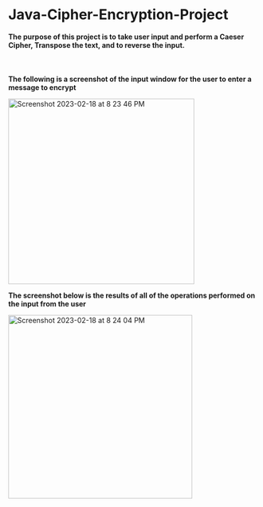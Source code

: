 # Java-Cipher-Encryption-Project
<b>The purpose of this project is to take user input and perform a Caeser Cipher, Transpose the text, and to reverse the input.</b>
<br></br>
<br></br>
<b>The following is a screenshot of the input window for the user to enter a message to encrypt</b>

<img width="373" alt="Screenshot 2023-02-18 at 8 23 46 PM" src="https://user-images.githubusercontent.com/105520585/219907201-708e1a6a-46ee-402e-a529-2d3087706595.png">

<b>The screenshot below is the results of all of the operations performed on the input from the user</b>

<img width="369" alt="Screenshot 2023-02-18 at 8 24 04 PM" src="https://user-images.githubusercontent.com/105520585/219907226-a5e0f602-c12f-42ad-ac11-11a8e9e2d4a4.png">
